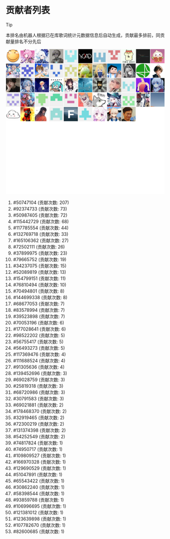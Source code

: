 # 贡献者列表

> [!TIP]
> 本排名由机器人根据已在库歌词统计元数据信息后自动生成，贡献最多排前，同贡献量排名不分先后

![贡献者头像画廊](./CONTRIBUTORS.svg)

1. #50747104 (贡献次数: 207)
2. #92374733 (贡献次数: 73)
3. #50987405 (贡献次数: 72)
4. #115442729 (贡献次数: 68)
5. #117785554 (贡献次数: 44)
6. #132769718 (贡献次数: 33)
7. #165106362 (贡献次数: 27)
8. #72502111 (贡献次数: 26)
9. #37899975 (贡献次数: 23)
10. #79665752 (贡献次数: 19)
11. #34237075 (贡献次数: 15)
12. #52089819 (贡献次数: 13)
13. #154799151 (贡献次数: 11)
14. #76810494 (贡献次数: 10)
15. #70494801 (贡献次数: 8)
16. #144699338 (贡献次数: 8)
17. #68677053 (贡献次数: 7)
18. #83578994 (贡献次数: 7)
19. #39523898 (贡献次数: 7)
20. #70053196 (贡献次数: 6)
21. #177028641 (贡献次数: 6)
22. #98522202 (贡献次数: 5)
23. #56755417 (贡献次数: 5)
24. #56493273 (贡献次数: 5)
25. #117369476 (贡献次数: 4)
26. #111688524 (贡献次数: 4)
27. #91305636 (贡献次数: 4)
28. #139452696 (贡献次数: 3)
29. #69028759 (贡献次数: 3)
30. #25819318 (贡献次数: 3)
31. #68720986 (贡献次数: 3)
32. #30791583 (贡献次数: 3)
33. #69021881 (贡献次数: 2)
34. #178468370 (贡献次数: 2)
35. #32919465 (贡献次数: 2)
36. #72300219 (贡献次数: 2)
37. #131374398 (贡献次数: 2)
38. #54252549 (贡献次数: 2)
39. #74817824 (贡献次数: 1)
40. #74950717 (贡献次数: 1)
41. #109809527 (贡献次数: 1)
42. #166970328 (贡献次数: 1)
43. #129690529 (贡献次数: 1)
44. #51047891 (贡献次数: 1)
45. #65543422 (贡献次数: 1)
46. #30862240 (贡献次数: 1)
47. #58398544 (贡献次数: 1)
48. #93859788 (贡献次数: 1)
49. #106996695 (贡献次数: 1)
50. #121381012 (贡献次数: 1)
51. #123639898 (贡献次数: 1)
52. #107782670 (贡献次数: 1)
53. #82600685 (贡献次数: 1)
